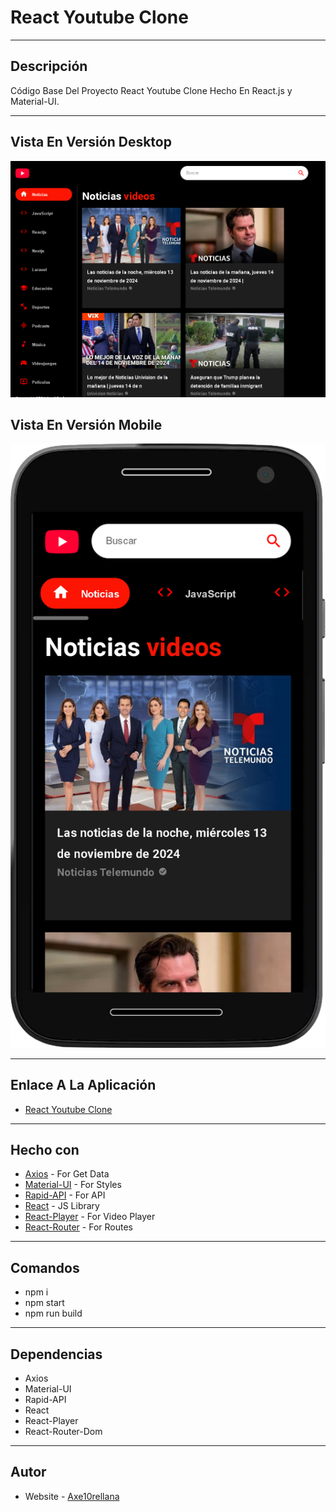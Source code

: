 # React Youtube Clone

---

## Descripción

Código Base Del Proyecto React Youtube Clone Hecho En React.js y Material-UI.

---

## Vista En Versión Desktop

![Vista_En_Versión_Desktop](src/assets/design/desktop-design.jpg)

## Vista En Versión Mobile

![Vista_En_Versión_Mobile](src/assets/design/mobile-design.jpg)

---

## Enlace A La Aplicación

- [React Youtube Clone](https://youtube-clone-ui-ux.netlify.app/)

---

## Hecho con

- [Axios](https://axios-http.com/es/docs/intro) - For Get Data
- [Material-UI](https://mui.com/) - For Styles
- [Rapid-API](https://rapidapi.com/) - For API
- [React](https://react.dev/) - JS Library
- [React-Player](https://www.npmjs.com/package/react-player) - For Video Player
- [React-Router](https://reactrouter.com/en/main) - For Routes

---

## Comandos

- npm i
- npm start
- npm run build

---

## Dependencias

- Axios
- Material-UI
- Rapid-API
- React
- React-Player
- React-Router-Dom

---

## Autor

- Website - [Axe10rellana](https://axe10rellana.github.io/portafolio/portafolio/)
